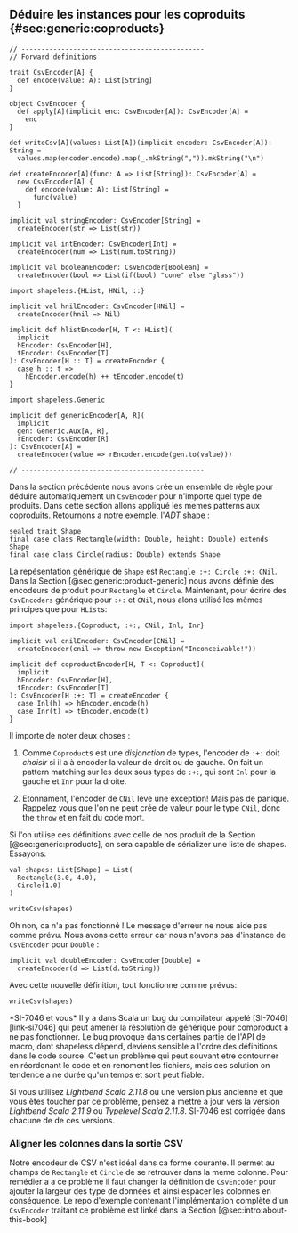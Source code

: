 ## Déduire les instances pour les coproduits {#sec:generic:coproducts}

```tut:book:invisible
// ----------------------------------------------
// Forward definitions

trait CsvEncoder[A] {
  def encode(value: A): List[String]
}

object CsvEncoder {
  def apply[A](implicit enc: CsvEncoder[A]): CsvEncoder[A] =
    enc
}

def writeCsv[A](values: List[A])(implicit encoder: CsvEncoder[A]): String =
  values.map(encoder.encode).map(_.mkString(",")).mkString("\n")

def createEncoder[A](func: A => List[String]): CsvEncoder[A] =
  new CsvEncoder[A] {
    def encode(value: A): List[String] =
      func(value)
  }

implicit val stringEncoder: CsvEncoder[String] =
  createEncoder(str => List(str))

implicit val intEncoder: CsvEncoder[Int] =
  createEncoder(num => List(num.toString))

implicit val booleanEncoder: CsvEncoder[Boolean] =
  createEncoder(bool => List(if(bool) "cone" else "glass"))

import shapeless.{HList, HNil, ::}

implicit val hnilEncoder: CsvEncoder[HNil] =
  createEncoder(hnil => Nil)

implicit def hlistEncoder[H, T <: HList](
  implicit
  hEncoder: CsvEncoder[H],
  tEncoder: CsvEncoder[T]
): CsvEncoder[H :: T] = createEncoder {
  case h :: t =>
    hEncoder.encode(h) ++ tEncoder.encode(t)
}

import shapeless.Generic

implicit def genericEncoder[A, R](
  implicit
  gen: Generic.Aux[A, R],
  rEncoder: CsvEncoder[R]
): CsvEncoder[A] =
  createEncoder(value => rEncoder.encode(gen.to(value)))

// ----------------------------------------------
```
Dans la section précédente nous avons crée un ensemble de règle
pour déduire automatiquement un `CsvEncoder` pour n'importe quel type de produits.
Dans cette section allons appliqué les memes patterns aux coproduits.
Retournons a notre exemple, l'*ADT* shape :

```tut:book:silent
sealed trait Shape
final case class Rectangle(width: Double, height: Double) extends Shape
final case class Circle(radius: Double) extends Shape
```

La repésentation générique de `Shape` est
`Rectangle :+: Circle :+: CNil`.
Dans la Section [@sec:generic:product-generic]
nous avons définie des encodeurs de produit pour `Rectangle` et `Circle`.
Maintenant, pour écrire des `CsvEncoders` générique pour `:+:` et `CNil`,
nous alons utilisé les mêmes principes que pour `HList`s:

```tut:book:silent
import shapeless.{Coproduct, :+:, CNil, Inl, Inr}

implicit val cnilEncoder: CsvEncoder[CNil] =
  createEncoder(cnil => throw new Exception("Inconceivable!"))

implicit def coproductEncoder[H, T <: Coproduct](
  implicit
  hEncoder: CsvEncoder[H],
  tEncoder: CsvEncoder[T]
): CsvEncoder[H :+: T] = createEncoder {
  case Inl(h) => hEncoder.encode(h)
  case Inr(t) => tEncoder.encode(t)
}
```

Il importe de noter deux choses :

 1. Comme `Coproduct`s est une *disjonction* de types,
    l'encoder de `:+:` doit *choisir*
    si il a à encoder la valeur de droit ou de gauche.
    On fait un pattern matching sur les deux sous types de `:+:`,
    qui sont `Inl` pour la gauche et `Inr` pour la droite.

 2. Etonnament, l'encoder de `CNil` lève une exception!
    Mais pas de panique.
    Rappelez vous que l'on ne peut
    crée de valeur pour le type `CNil`,
    donc the `throw` et en fait du code mort.

Si l'on utilise ces définitions avec celle de nos produit de la Section [@sec:generic:products],
on sera capable de sérializer une liste de shapes.
Essayons:

```tut:book:silent
val shapes: List[Shape] = List(
  Rectangle(3.0, 4.0),
  Circle(1.0)
)
```

```tut:book:fail
writeCsv(shapes)
```

Oh non, ca n'a pas fonctionné !
Le message d'erreur ne nous aide pas comme prévu.
Nous avons cette erreur car nous n'avons
pas d'instance de `CsvEncoder` pour `Double` :

```tut:book:silent
implicit val doubleEncoder: CsvEncoder[Double] =
  createEncoder(d => List(d.toString))
```

Avec cette nouvelle définition, tout fonctionne comme prévus:

```tut:book
writeCsv(shapes)
```

<div class="callout callout-warning">
  *SI-7046 et vous*
  Il y a dans Scala un bug du compilateur appelé [SI-7046][link-si7046]
  qui peut amener la résolution de générique pour comproduct a ne pas fonctionner.
  Le bug provoque dans certaines partie de l'API de macro,
  dont shapeless dépend, deviens sensible a l'ordre
  des définitions dans le code source.
  C'est un problème qui peut souvant etre contourner
  en réordonant le code et en renoment les fichiers,
  mais ces solution on tendence a ne durée qu'un temps
  et sont peut fiable.

  Si vous utilisez *Lightbend Scala 2.11.8* ou une version plus ancienne
  et que vous ètes toucher par ce problème, pensez a mettre a jour
  vers la version *Lightbend Scala 2.11.9* ou *Typelevel Scala 2.11.8*.
  SI-7046 est corrigée dans chacune de de ces versions.
</div>

### Aligner les colonnes dans la sortie CSV

Notre encodeur de CSV n'est idéal dans ca forme courante.
Il permet au champs de `Rectangle` et `Circle`
de se retrouver dans la meme colonne.
Pour remédier a a ce problème il faut changer
la définition de `CsvEncoder`
pour ajouter la largeur des type de données et ainsi
espacer les colonnes en conséquence.
Le repo d'exemple contenant
l'implémentation complète d'un `CsvEncoder`
traitant ce problème est
linké dans la Section [@sec:intro:about-this-book]
